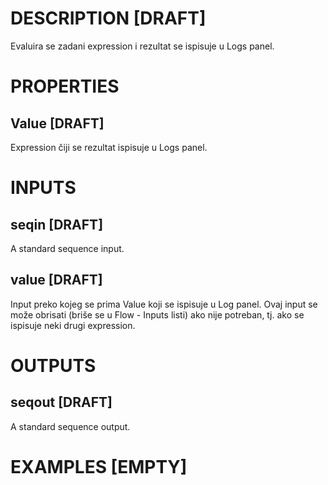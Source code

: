 # DESCRIPTION [DRAFT]

Evaluira se zadani expression i rezultat se ispisuje u Logs panel.

# PROPERTIES

## Value [DRAFT]

Expression čiji se rezultat ispisuje u Logs panel.

# INPUTS

## seqin [DRAFT]

A standard sequence input.

## value [DRAFT]

Input preko kojeg se prima Value koji se ispisuje u Log panel. Ovaj input se može obrisati (briše se u Flow - Inputs listi) ako nije potreban, tj. ako se ispisuje neki drugi expression.

# OUTPUTS

## seqout [DRAFT]

A standard sequence output.

# EXAMPLES [EMPTY]
